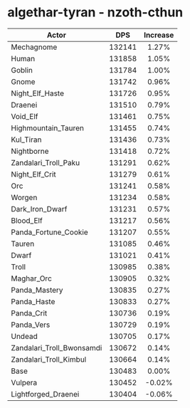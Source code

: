 # algethar-tyran - nzoth-cthun
| Actor | DPS | Increase |
|---|:---:|:---:|
|Mechagnome|132141|1.27%|
|Human|131858|1.05%|
|Goblin|131784|1.00%|
|Gnome|131742|0.96%|
|Night_Elf_Haste|131726|0.95%|
|Draenei|131510|0.79%|
|Void_Elf|131461|0.75%|
|Highmountain_Tauren|131455|0.74%|
|Kul_Tiran|131436|0.73%|
|Nightborne|131418|0.72%|
|Zandalari_Troll_Paku|131291|0.62%|
|Night_Elf_Crit|131279|0.61%|
|Orc|131241|0.58%|
|Worgen|131234|0.58%|
|Dark_Iron_Dwarf|131231|0.57%|
|Blood_Elf|131217|0.56%|
|Panda_Fortune_Cookie|131207|0.55%|
|Tauren|131085|0.46%|
|Dwarf|131021|0.41%|
|Troll|130985|0.38%|
|Maghar_Orc|130905|0.32%|
|Panda_Mastery|130835|0.27%|
|Panda_Haste|130833|0.27%|
|Panda_Crit|130736|0.19%|
|Panda_Vers|130729|0.19%|
|Undead|130705|0.17%|
|Zandalari_Troll_Bwonsamdi|130672|0.14%|
|Zandalari_Troll_Kimbul|130664|0.14%|
|Base|130483|0.00%|
|Vulpera|130452|-0.02%|
|Lightforged_Draenei|130404|-0.06%|
